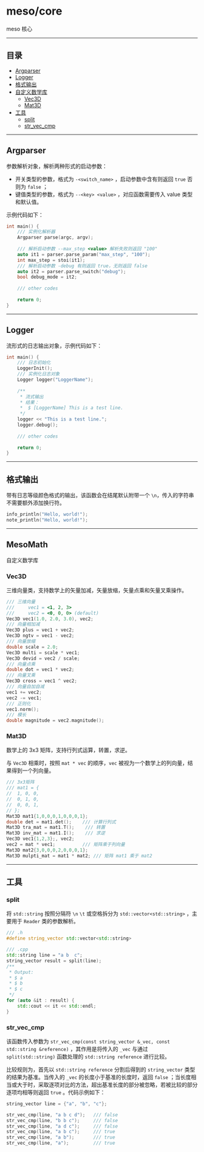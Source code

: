 # meso/core

meso 核心

---

## 目录

 - [Argparser](#Argparser)
 - [Logger](#Logger)
 - [格式输出](#格式输出)
 - [自定义数学库](#MesoMath)
    - [Vec3D](#Vec3D)
    - [Mat3D](#Mat3D)
 - [工具](#工具)
    - [split](#split)
    - [str_vec_cmp](#str_vec_cmp)
---

## Argparser

参数解析对象，解析两种形式的启动参数：

 - 开关类型的参数，格式为 `-<switch_name>` ，启动参数中含有则返回 `true` 否则为 `false` ；
 - 键值类型的参数，格式为 `--<key> <value>` ，对应函数需要传入 value 类型和默认值。
   
示例代码如下：

```c++
int main() {
    /// 实例化解析器
    Argparser parse(argc, argv);
    
    /// 解析启动参数 --max_step <value> 解析失败则返回 "100"
    auto it1 = parser.parse_param("max_step", "100");
    int max_step = stoi(it1);
    /// 解析启动参数 -debug 有则返回 true，无则返回 false
    auto it2 = parser.parse_switch("debug");
    bool debug_mode = it2;
    
    /// other codes
    
    return 0;
}
```

---

## Logger

流形式的日志输出对象，示例代码如下：

```c++
int main() {
    /// 日志初始化
    LoggerInit();
    /// 实例化日志对象
    Logger logger("LoggerName");
    
    /**
     * 流式输出
     * 结果：
     *  $ [LoggerName] This is a test line.
     */
    logger << "This is a test line.";
    logger.debug();
    
    /// other codes
    
    return 0;
}
```

---

## 格式输出

带有日志等级颜色格式的输出，该函数会在结尾默认附带一个 `\n`，传入的字符串不需要额外添加换行符。

```c++
info_println("Hello, world!");
note_println("Hello, world!");
```

---

## MesoMath

自定义数学库

### Vec3D

三维向量类，支持数学上的矢量加减，矢量放缩，矢量点乘和矢量叉乘操作。

```c++
/// 三维向量
///     vec1 = <1, 2, 3>
///     vec2 = <0, 0, 0> (default)
Vec3D vec1(1.0, 2.0, 3.0), vec2;
/// 向量相加减
Vec3D plus = vec1 + vec2;
Vec3D ngtv = vec1 - vec2;
/// 向量放缩
double scale = 2.0;
Vec3D multi = scale * vec1;
Vec3D devid = vec2 / scale;
/// 向量点乘
double dot = vec1 * vec2;
/// 向量叉乘
Vec3D cross = vec1 ^ vec2;
/// 向量自加自减
vec1 += vec2;
vec2 -= vec1;
/// 正则化
vec1.norm();
/// 模长
double magnitude = vec2.magnitude();
```

### Mat3D

数学上的 3x3 矩阵，支持行列式运算，转置，求逆。

与 `Vec3D` 相乘时，按照 `mat * vec` 的顺序，`vec` 被视为一个数学上的列向量，结果得到一个列向量。

```c++
/// 3x3矩阵
/// mat1 = {
//  1, 0, 0,
//  0, 1, 0,
//  0, 0, 1,
// };
Mat3D mat1{1,0,0,0,1,0,0,0,1};
double det = mat1.det();    /// 计算行列式
Mat3D tra_mat = mat1.T();    /// 转置
Mat3D inv_mat = mat1.I();    /// 求逆
Vec3D vec1{1,2,3};, vec2;
vec2 = mat * vec1;          /// 矩阵乘于列向量
Mat3D mat2{3,0,0,0,2,0,0,0,1};
Mat3D mulpti_mat = mat1 * mat2; /// 矩阵 mat1 乘于 mat2
```

---

## 工具

### split

将 ```std::string``` 按照分隔符 `\n`  `\t` 或空格拆分为 ```std::vector<std::string>``` ，主要用于 `Reader` 类的参数解析。

```c++
/// .h
#define string_vector std::vector<std::string>

/// .cpp
std::string line = "a b  c";
string_vector result = split(line);
/**
 * Output:
 * $ a
 * $ b
 * $ c
 */
for (auto &it : result) {
    std::cout << it << std::endl;
}
```

### str_vec_cmp

该函数传入参数为 `str_vec_cmp(const string_vector &_vec, const std::string &reference)` ，其作用是将传入的 `_vec` 与通过 `split(std::string)` 函数处理的 `std::string reference` 进行比较。

比较规则为，首先以 `std::string reference` 分割后得到的 `string_vector` 类型的结果为基准。当传入的 `_vec` 的长度小于基准的长度时，返回 `false` ；当长度相当或大于时，采取逐项对比的方法，超出基准长度的部分被忽略，若被比较的部分逐项均相等则返回 `true` 。代码示例如下：

```c++
string_vector line = {"a", "b", "c"};

str_vec_cmp(line, "a b c d");   /// false
str_vec_cmp(line, "b b c");     /// false
str_vec_cmp(line, "a d c");     /// false
str_vec_cmp(line, "a b c");     /// true
str_vec_cmp(line, "a b");       /// true
str_vec_cmp(line, "a");         /// true
```
